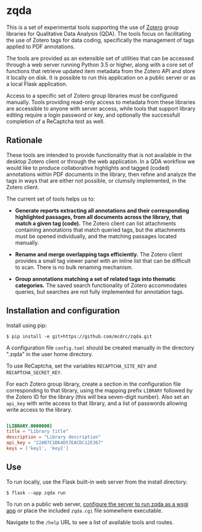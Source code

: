 # zqda

This is a set of experimental tools supporting the use of [Zotero](https://zotero.org) group libraries for Qualitative Data Analysis (QDA). The tools focus on facilitating the use of Zotero tags for data coding, specifically the management of tags applied to PDF annotations.

The tools are provided as an extensible set of utilities that can be accessed through a web server running Python 3.5 or higher, along with a core set of functions that retrieve updated item metadata from the Zotero API and store it locally on disk. It is possible to run this application on a public server or as a local Flask application.

Access to a specific set of Zotero group libraries must be configured manually. Tools providing read-only access to metadata from these libraries are accessible to anyone with server access, while tools that support library editing require a login password or key, and optionally the successfull completion of a ReCaptcha test as well. 

## Rationale

These tools are intended to provide functionality that is not available in the desktop Zotero client or through the web application. In a QDA workflow we would like to produce collaborative highlights and tagged (coded) annotations within PDF documents in the library, then refine and analyze the tags in ways that are either not possible, or clumsily implemented, in the Zotero client. 

The current set of tools helps us to:

  - __Generate reports extracting all annotations and their corresponding highlighted passages, from all documents across the library, that match a given tag (code).__ The Zotero client can list attachments containing annotations that match queried tags, but the attachments must be opened individually, and the matching passages located manually.

  - __Rename and merge overlapping tags efficiently.__ The Zotero client provides a small tag viewer panel with an inline list that can be difficult to scan. There is no bulk renaming mechanism.
  
  - __Group annotations matching a set of related tags into thematic categories.__ The saved search functionality of Zotero accommodates queries, but searches are not fully implemented for annotation tags.


## Installation and configuration

Install using pip:

`$ pip install -e git+https://github.com/mcdrc/zqda.git`

A configuration file `config.toml` should be created manually in the directory ".zqda" in the user home directory. 

To use ReCaptcha, set the variables `RECAPTCHA_SITE_KEY` and `RECAPTCHA_SECRET_KEY`.

For each Zotero group library, create a section in the configuration file corresponding to that library, using the mapping prefix `LIBRARY` followed by the Zotero ID for the library (this will bea seven-digit number). Also set an `api_key` with write access to that library, and a list of passwords allowing write access to the library.

```toml

[LIBRARY.0000000]
title = "Library title"
description = "Library description"
api_key = "22AB7C1D64D57EACDC12E367"
keys = ['key1', 'key2']

```

## Use

To run locally, use the Flask built-in web server from the install directory:

`$ flask --app zqda run`

To run on a public web server, [configure the server to run zqda as a wsgi app](https://flask.palletsprojects.com/en/2.2.x/deploying/) or place the included `zqda.cgi` file somewhere executable.

Navigate to the `/help` URL to see a list of available tools and routes.
